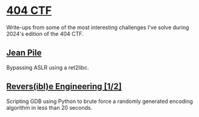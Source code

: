 # [404 CTF](https://404ctf.fr)

Write-ups from some of the most interesting challenges I've solve during 2024's edition of the 404 CTF.

## [Jean Pile](./Jean_Pile)

Bypassing ASLR using a ret2libc.

## [Revers(ibl)e Engineering [1/2]](./Reversible_Engineering_1)

Scripting GDB using Python to brute force a randomly generated encoding algorithm in less than 20 seconds.
